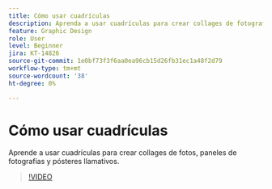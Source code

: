 ```yaml
---
title: Cómo usar cuadrículas
description: Aprenda a usar cuadrículas para crear collages de fotografías, paneles de fotografías y carteles llamativos
feature: Graphic Design
role: User
level: Beginner
jira: KT-14826
source-git-commit: 1e0bf73f3f6aa0ea96cb15d26fb31ec1a48f2d79
workflow-type: tm+mt
source-wordcount: '38'
ht-degree: 0%

---
```


# Cómo usar cuadrículas

Aprende a usar cuadrículas para crear collages de fotos, paneles de fotografías y pósteres llamativos.

>[!VIDEO](https://video.tv.adobe.com/v/3426934?quality=12&learn=on&hidetitle=true)

